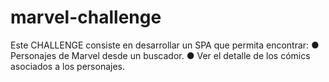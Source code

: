 # marvel-challenge
Este CHALLENGE consiste en desarrollar un SPA que permita encontrar: ● Personajes de Marvel desde un buscador. ● Ver el detalle de los cómics asociados a los personajes.
